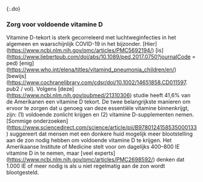 {:.do} 
 
 ### Zorg voor voldoende vitamine D 

Vitamine D-tekort is sterk gecorreleerd met luchtweginfecties in het algemeen en waarschijnlijk COVID-19 in het bijzonder. 
 [Hier] (https://www.ncbi.nlm.nih.gov/pmc/articles/PMC5692194/) [is] (https://www.liebertpub.com/doi/abs/10.1089/ped.2017.0750?journalCode = ped) [enig] (https://www.who.int/elena/titles/vitamind_pneumonia_children/en/) [bewijs] (https://www.cochranelibrary.com/cdsr/doi/10.1002/14651858.CD011597. pub2 / vol). 
 Volgens [deze] (https://www.ncbi.nlm.nih.gov/pubmed/21310306) studie heeft 41,6% van de Amerikanen een vitamine D tekort. 
 De twee belangrijkste manieren om ervoor te zorgen dat u genoeg van deze essentiële vitamine binnenkrijgt, zijn: (1) voldoende zonlicht krijgen en (2) vitamine D-supplementen nemen. 
 [Sommige onderzoeken] (https://www.sciencedirect.com/science/article/pii/B9780124158535000133) suggereert dat mensen met een donkere huid mogelijk meer blootstelling aan de zon nodig hebben om voldoende vitamine D te krijgen. 
 Het Amerikaanse Institute of Medicine stelt voor om dagelijks 400–800 IE vitamine D in te nemen, maar [veel experts] (https://www.ncbi.nlm.nih.gov/pmc/articles/PMC2698592/) denken dat 1.000 IE of meer nodig is als u niet regelmatig aan de zon wordt blootgesteld. 
